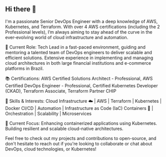 ## Hi there 👋

I'm a passionate Senior DevOps Engineer with a deep knowledge of AWS, Kubernetes, and Terraform. With over 4 AWS certifications (including the 2 Professional levels), I’m always aiming to stay ahead of the curve in the ever-evolving world of cloud infrastructure and automation.

💼 Current Role:
Tech Lead in a fast-paced environment, guiding and mentoring a talented team of DevOps engineers to deliver scalable and efficient solutions.
Extensive experience in implementing and managing cloud architectures in both large financial institutions and e-commerce platforms in Brazil.

📚 Certifications:
AWS Certified Solutions Architect - Professional,
AWS Certified DevOps Engineer - Professional,
Certified Kubernetes Developer (CKAD),
Terraform Associate,
Terraform Partner CHIP 


🚀 Skills & Interests:
Cloud Infrastructure ☁️ | AWS | Terraform | Kubernetes | Docker
CI/CD  | Automation | Infrastructure as Code (IaC)
Containers 🐳 | Orchestration | Scalability | Microservices


🔭 Current Focus:
Enhancing containerized applications using Kubernetes.
Building resilient and scalable cloud-native architectures.


Feel free to check out my projects and contributions to open-source, and don't hesitate to reach out if you're looking to collaborate or chat about DevOps, cloud technologies, or Kubernetes!
